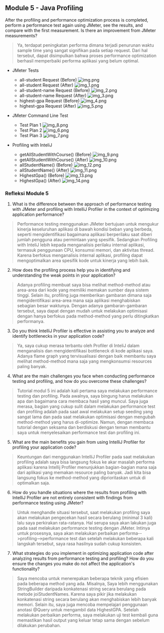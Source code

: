 ## Module 5 - Java Profiling

After the profiling and performance optimization process is completed, perform a performance test again using JMeter, 
see the results, and compare with the first measurement. Is there an improvement from JMeter measurements?
> Ya, terdapat peningkatan performa dimana terjadi penurunan waktu sample time yang sangat signifikan pada setiap request.
Dari hal tersebut, dapat disimpulkan bahwa proses performance optimization berhasil memperbaiki performa aplikasi yang belum optimal.

* JMeter Tests
  - all-student Request (Before)
  ![img.png](img.png)
  - all-student Request (After)
  ![img_1.png](img_1.png)
  - all-student-name Request (Before)
  ![img_2.png](img_2.png)
  - all-student-name Request (After)
  ![img_3.png](img_3.png)
  - highest-gpa Request (Before)
  ![img_4.png](img_4.png)
  - highest-gpa Request (After)
  ![img_5.png](img_5.png)


* JMeter Command Line Test
  - Test Plan 1
  ![img_8.png](img_8.png)
  - Test Plan 2
  ![img_6.png](img_6.png)
  - Test Plan 3
  ![img_7.png](img_7.png)
  

* Profiling with InteliJ
  - getAllStudentWithCourse() (Before)
  ![img_9.png](img_9.png)
  - getAllStudentWithCourse() (After)
  ![img_10.png](img_10.png)
  - allStudentName() (Before)
  ![img_12.png](img_12.png)
  - allStudentName() (After)
  ![img_11.png](img_11.png)
  - HighestGpa() (Before)
  ![img_13.png](img_13.png)
  - HighestGpa() (After)
  ![img_14.png](img_14.png)

### Refleksi Module 5
1. What is the difference between the approach of performance testing with JMeter and profiling with IntelliJ Profiler in the context of optimizing application performance? 
> Performance testing menggunakan JMeter bertujuan untuk mengukur kinerja keseluruhan aplikasi di bawah kondisi beban yang berbeda, seperti mengidentifikasi bagaimana aplikasi berperilaku saat diberi jumlah pengguna atau permintaan yang spesifik.
Sedangkan Profiling with InteliJ lebih kepada menganalisis perilaku internal aplikasi, termasuk penggunaan CPU, konsumsi memori, dan aktivitas thread. Karena berfokus menganalisis internal aplikasi, profiling dapat mengoptimalkan area spesifik kode untuk kinerja yang lebih baik.

2. How does the profiling process help you in identifying and understanding the weak points in your application? 
> Adanya profiling membuat saya bisa melihat method-method atau area-area dari kode yang memiliki memakan sumber daya sistem tinggi. Selain itu, profiling juga memberikan gambaran dimana saja mengidentifikasi area-area mana saja aplikasi menghabiskan sebagian besar waktunya. 
Dengan adanya gambaran-gambaran tersebut, saya dapat dengan mudah untuk melakukan optimisasi dengan hanya berfokus pada method-method yang perlu ditingkatkan performanya.

3. Do you think IntelliJ Profiler is effective in assisting you to analyze and identify bottlenecks in your application code? 
> Ya, saya cukup merasa terbantu oleh Profiler di InteliJ dalam menganalisis dan mengidentifikasi bottleneck di kode aplikasi saya. Adanya flame graph yang tervisualisasi dengan baik membantu saya melihat method-method mana saja yang mengkonsumsi resources paling banyak.

4. What are the main challenges you face when conducting performance testing and profiling, and how do you overcome these challenges? 
> Tutorial modul 5 ini adalah kali pertama saya melakukan performance testing dan profiling. Pada awalnya, saya bingung harus melakukan apa dan bagaimana cara membaca hasil yang muncul. Saya juga merasa, bagian yang cukup sulit dalam melakukan performance test dan profiling adalah pada saat awal melakukan setup seeding yang sangat lama dan pada saat melakukan optimisasi dengan mengubah method-method yang harus di-optimize.
Namun, dengan membaca tutorial dengan seksama dan berdiskusi dengan teman membantu saya untuk menyelesaikan performance test dan profiling ini.

5. What are the main benefits you gain from using IntelliJ Profiler for profiling your application code?
> Keuntungan dari menggunakan IntelliJ Profiler pada saat melakukan profiling adalah saya bisa langsung fokus ke akar masalah performa aplikasi karena Intellij Profiler menunjukkan bagian-bagian mana saja dari aplikasi yang memakan resource paling banyak. Jadi kita bisa langsung fokus ke method-method yang diprioritaskan untuk di optimalkan saja.

6. How do you handle situations where the results from profiling with IntelliJ Profiler are not entirely consistent with findings from performance testing using JMeter? 
> Untuk menghandle situasi tersebut, saat melakukan profiling saya akan melakukan pengecekan hasil secara berulang (minimal 3 kali) lalu saya perkirakan rata-ratanya. Hal serupa saya akan lakukan juga pada saat melakukan performance testing dengan JMeter. Intinya untuk prosesnya, saya akan melakukan perbaikan performa-->profiling-->performance test dan setelah melakukan beberapa kali langskah tersebut, saya rasa hasilnya sudah cukup konsisten.

7. What strategies do you implement in optimizing application code after analyzing results from performance testing and profiling? How do you ensure the changes you make do not affect the application's functionality?
> Saya mencoba untuk menerepakan beberapa teknik yang efisien pada beberapa method yang ada. Misalnya, Saya lebih menggunakan StringBuilder daripada konkatenasi string secara berulang pada metode joiStudentNames. Karena saya pikir jika melakukan konkatenasi string secara berulang akan menghabiskan lebih banyak memori. 
Selain itu, saya juga mencoba mempelajari penggunaan anotasi @Query untuk mengambil data HighestGPA. Setelah melakukan perbaikan performa, saya melakukan uji test kembali guna memastikan hasil output yang keluar tetap sama dengan sebelum dilakukan perubahan.